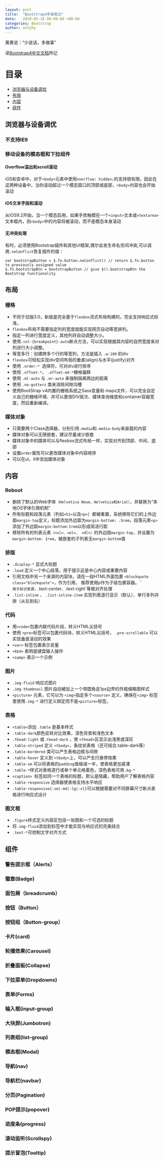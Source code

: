 ```yaml
---
layout: post
title:  "Bootstrap4手册笔记"
date:   2018-05-16 09:00:00 +00:00
categories: Bootstrap
author: onlyhy
---
```


黄黄说：“少说话，多做事”

读[Bootstrap4中文文档](https://v4.bootcss.com/docs/4.0/getting-started/introduction/)所记

# 目录

- [浏览器与设备调优](#浏览器与设备调优)
- [布局](#布局)
- [内容](#内容)
- [组件](#组件)

## 浏览器与设备调优

### 不支持IE9

### 移动设备的模态框和下拉组件

#### Overflow溢出和scroll滚动

iOS和安卓中，对于`<body>`元素中使用`overflow: hidden;`的支持很有限。因此在这两种设备中，当你滚动超过一个模态窗口的顶部或底部，`<body>`内容也会开始滚动

#### iOS文本字段和滚动

从IOS9.2开始，当一个模态启用，如果手势触模在一个`<input>`文本或`<textarea>`文本框内，则`<body>`中的内容将被滚动，而不是模态本身滚动

#### 无冲突处理

有时，必须使用Bootstrap插件和其他UI框架,偶尔会发生命名空间冲突,可以调用`.noConflict`恢复插件的值：

    var bootstrapButton = $.fn.button.noConflict() // return $.fn.button to previously assigned value
    $.fn.bootstrapBtn = bootstrapButton // give $().bootstrapBtn the Bootstrap functionality

## 布局

### 栅格 

* 不同于旧版3.0，新版是完全基于`flexbox`流式布局构建的，完全支持响应式标准。
* `flexbox`布局不需要指定列的宽度就能实现网页自动等宽排列。
* 指定一列进行宽度定义，其他列将自动调整大小。
* 使用`.col-{breakpoint}-auto`断点方法，可以实现根据其内容的自然宽度来对列进行大小调整。
* 等宽多行：创建跨多个行的等宽列，方法是插入 `.w-100` 的div
* `flexbox`可轻松实现div空间布局的垂直(align)与水平(justify)对齐
* 使用 `.order-* `选择符，可对div进行排序
* 使用 `.offset-*`， `.offset-md-*`栅格偏移
* 使用 `.ml-auto` 与 `.mr-auto` 来强制隔离两边的距离
* 使用 `.no-gutters` 类来消除间隙沟槽
* 使用BootStrap v4内置的栅格系统之Sass变量和 maps文件，可以完全自定义自己的栅格环境、并可以更改DIV层次、媒体查询维度和container容器宽度，然后重新编译。

### 媒体对象

* 只需要两个Class选择器，分别引用`.media`和`.media-body`来装载的内容
* 媒体对象可以无限嵌套，建议尽量减少嵌套
* 媒体对象中的媒体可以与flexbox流式布局一样，实现对齐到顶部、中间、底部
* 设置`order`属性可以更改媒体对象中内容顺序
* 可以在ul，li中添加媒体对象


## 内容

### Reboot

* 删除了默认的Web字体`（Helvetica Neue，Helvetica和Arial）`，并替换为“本地OS字体引用机制”
* 所有标题和段落元素（列如`<h1>`以及`<p>`）都被重置，系统移除它们的上外边距`margin-top`定义，标题添加外边距为`margin-bottom: .5rem`，段落元素`<p>`添加了外边距`margin-bottom:1rem`以形成简洁行距
* 移除所有的列表元素`（<ul>、<ol>、 <dl>）`的外边距`margin-top`，并设置为`margin-bottom: 1rem`，被嵌套的子列表无`margin-bottom`值

### 排版

* `.display-*` 显式大标题
* `.lead` 定义一个中心段落，用于提示这是中心内容或重要内容
* 引用文档中另一个来源的内容块，请在一段HTML外面包裹 `<blockquote class="blockquote">`，作为引用， 推荐使用p作为子级包裹容器。`` <footer class="blockquote-footer">` 用于标识来源， `.text-center`、`.text-right`等做对齐处理
* `.list-inline` 、 `.list-inline-item` 实现列表逐行显示（默认）、单行多列并排（从左到右）

### 代码

* 用`<code>`包裹内联代码片段，转义HTML尖括号
* 使用 `<pre>`标签可以包裹代码块，转义HTML尖括号， `.pre-scrollable` 可以实现垂直滚动的效果
* `<var>` 标签包裹表示变量
* `<kbd>` 表明是键盘输入操作
* `<samp>` 表示一个示例

### 图片

* `.img-fluid` 响应式图片
* `.img-thumbnail`  图片自动被加上一个带圆角且1px边界的外框缩略图样式
* `<picture>` 元素，它可以为 `<img>`指定多个`<source>` 定义，确保在`<img>` 标签里使用`.img-*` 进行定义绑定而不是`<picture>`标签。

### 表格

* `<table>`添加 `.table` 是基本样式
* `.table-dark`颜色反转对比效果，深色背景和浅色文本
* `.thead-light` 或`.thead-dark`  ，使 `<thead>`区显示出浅黑或深灰
* `.table-striped` 定义 `<tbody>`，条纹状表格（还可结合.table-dark等）
* `.table-bordered` 类可以产生表格边框与间隙
* `.table-hover` 定义到 `<tbody>`上，可以产生行悬停效果
* `.table-sm` 可以将表格的`padding`值缩减一半，使表格更加紧凑
* `.table-*`样式对表格逐行或单个单元格着色，深色表格可用`.bg-*`
* `<caption> `标签如同一个表格的标题，默认是隐藏，帮助用户了解表格内容
* `.table-responsive` 选择器使表格支持水平响应
* `.table-responsive{-sm|-md|-lg|-xl}`可以根据需要对不同屏幕尺寸断点表格进行响应式设计

### 图文框

* `.figure`样式定义内容区包括一张图和一个可选的标题
* 将`.img-fluid`添加到<img>标签中才能实现与响应式的完美结合
* `.text-*`可控制文字对齐方式



## 组件

### 警告提示框（Alerts）

### 徽章(Badge)

### 面包屑（breadcrumb）

### 按钮（Button）

### 按钮组（Button-group）

### 卡片(card)

### 轮播效果(Carousel)

### 折叠面板(Collapse)

### 下拉菜单(Dropdowns)

### 表单(Forms)

### 输入框(input-group)

### 大块屏(Jumbotron)

### 列表组(list-group)

### 模态框(Modal)

### 导航(nav)

### 导航栏(navbar)

### 分页(Pagination)

### POP提示(popover)

### 进度条(progress)

### 滚动监听(Scrollspy)

### 提示冒泡(Tooltip)
